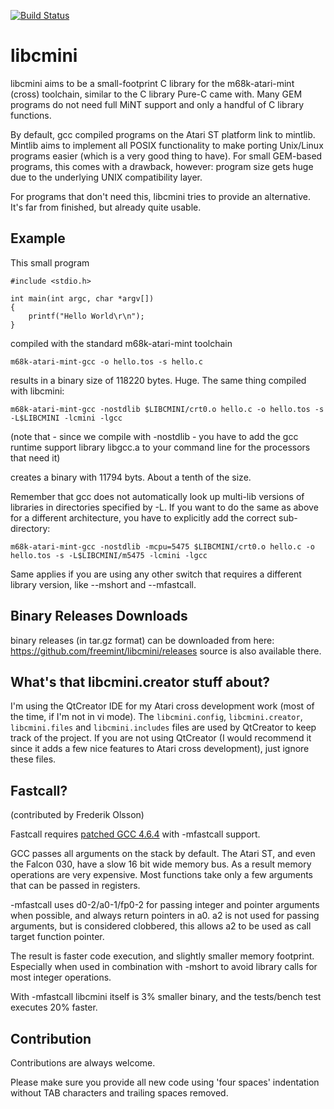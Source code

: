 [![Build Status](https://travis-ci.org/freemint/libcmini.svg?branch=master)](https://travis-ci.org/freemint/libcmini)

# libcmini

libcmini aims to be a small-footprint C library for the m68k-atari-mint (cross) toolchain, similar to the C library
Pure-C came with. Many GEM programs do not need full MiNT support and only a handful of C library functions.

By default, gcc compiled programs on the Atari ST platform link to mintlib. Mintlib aims to implement all POSIX
functionality to make porting Unix/Linux programs easier (which is a very good thing to have). For small GEM-based
programs, this comes with a drawback, however: program size gets huge due to the underlying UNIX compatibility layer.

For programs that don't need this, libcmini tries to provide an alternative. It's far from finished, but already quite 
usable.

## Example
This small program

```
#include <stdio.h>

int main(int argc, char *argv[])
{
    printf("Hello World\r\n");
}
```

compiled with the standard m68k-atari-mint toolchain 

```
m68k-atari-mint-gcc -o hello.tos -s hello.c 
```

results in a binary size of 118220 bytes. Huge. The same thing compiled with libcmini:

```
m68k-atari-mint-gcc -nostdlib $LIBCMINI/crt0.o hello.c -o hello.tos -s -L$LIBCMINI -lcmini -lgcc
```
(note that - since we compile with -nostdlib - you have to add the gcc runtime support library libgcc.a to your command line for the processors that need it)

creates a binary with 11794 byts. About a tenth of the size.

Remember that gcc does not automatically look up multi-lib versions of
libraries in directories specified by -L. If you want to do the same as
above for a different architecture, you have to explicitly add the
correct sub-directory:

```
m68k-atari-mint-gcc -nostdlib -mcpu=5475 $LIBCMINI/crt0.o hello.c -o hello.tos -s -L$LIBCMINI/m5475 -lcmini -lgcc
```

Same applies if you are using any other switch that requires a
different library version, like --mshort and --mfastcall.

## Binary Releases Downloads

binary releases (in tar.gz format) can be downloaded from here: https://github.com/freemint/libcmini/releases
source is also available there.

## What's that libcmini.creator stuff about?

I'm using the QtCreator IDE for my Atari cross development work (most of the time, if I'm not in vi mode). The `libcmini.config`, `libcmini.creator`, `libcmini.files` and `libcmini.includes` files are used by QtCreator to keep track of the project.
If you are not using QtCreator (I would recommend it since it adds a few nice features to Atari cross development), just ignore these files.

## Fastcall?
(contributed by Frederik Olsson)

Fastcall requires [patched GCC 4.6.4](https://github.com/PeyloW/gcc-4.6.4) with -mfastcall support.

GCC passes all arguments on the stack by default. The Atari ST, and even the Falcon 030, have a slow 16 bit wide memory bus.
As a result memory operations are very expensive. Most functions take only a few arguments that can be passed in registers.

-mfastcall uses d0-2/a0-1/fp0-2 for passing integer and pointer arguments when possible, and always return pointers in a0.
a2 is not used for passing arguments, but is considered clobbered, this allows a2 to be used as call target function pointer.

The result is faster code execution, and slightly smaller memory footprint. Especially when used in combination with -mshort to 
avoid library calls for most integer operations.

With -mfastcall libcmini itself is 3% smaller binary, and the tests/bench test executes 20% faster. 

## Contribution

Contributions are always welcome.

Please make sure you provide all new code using 'four spaces' indentation without TAB characters and trailing spaces removed.

